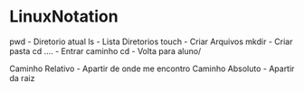 # LinuxNotation


pwd - Diretorio atual
ls - Lista Diretorios
touch - Criar Arquivos
mkdir - Criar pasta
cd .... - Entrar caminho
cd - Volta para aluno/


Caminho Relativo - Apartir de onde me encontro
Caminho Absoluto - Apartir da raiz
